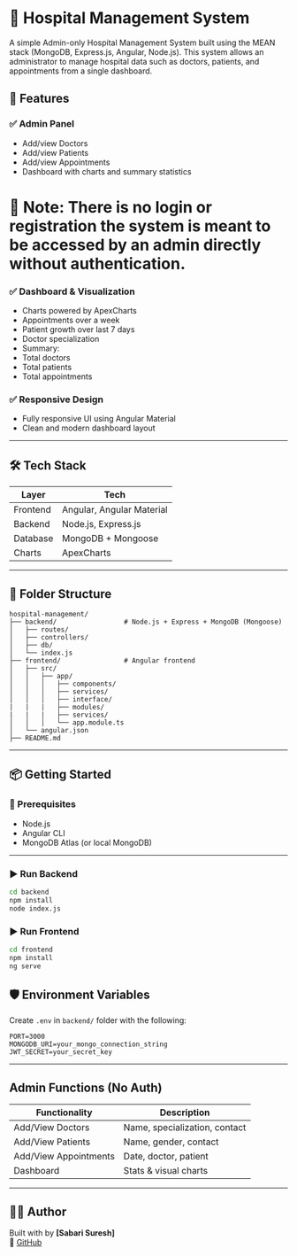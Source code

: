 # 🏥 Hospital Management System

A simple Admin-only Hospital Management System built using the MEAN stack (MongoDB, Express.js, Angular,
Node.js). This system allows an administrator to manage hospital data such as doctors, patients, and appointments from
a single dashboard.

## 🧠 Features

### ✅ Admin Panel
- Add/view Doctors
- Add/view Patients
- Add/view Appointments
- Dashboard with charts and summary statistics


# 🚫 Note: There is no login or registration the system is meant to be accessed by an admin directly without authentication.


### ✅ Dashboard & Visualization
- Charts powered by ApexCharts
 - Appointments over a week
 - Patient growth over last 7 days
 - Doctor specialization 
 - Summary:
 - Total doctors
 - Total patients
 - Total appointments


### ✅ Responsive Design
- Fully responsive UI using Angular Material
- Clean and modern dashboard layout

---

## 🛠️ Tech Stack

| Layer        | Tech                                |
|--------------|-------------------------------------|
| Frontend     | Angular, Angular Material           |
| Backend      | Node.js, Express.js                 |
| Database     | MongoDB + Mongoose                  |
| Charts       | ApexCharts                          |

---

## 📂 Folder Structure

```
hospital-management/
├── backend/                 # Node.js + Express + MongoDB (Mongoose)
│   ├── routes/
│   ├── controllers/
│   ├── db/
│   └── index.js
├── frontend/                # Angular frontend
│   ├── src/
│   │   ├── app/
│   │   │   ├── components/
│   │   │   ├── services/
│   │   │   ├── interface/
|   |   |   ├── modules/
|   |   |   ├── services/
│   │   │   └── app.module.ts
│   └── angular.json
├── README.md

```

---

## 📦 Getting Started

### 🔧 Prerequisites
- Node.js
- Angular CLI
- MongoDB Atlas (or local MongoDB)

---

### ▶️ Run Backend

```bash
cd backend
npm install
node index.js
```

### ▶️ Run Frontend

```bash
cd frontend
npm install
ng serve
```

## 🛡️ Environment Variables

Create `.env` in `backend/` folder with the following:

```env
PORT=3000
MONGODB_URI=your_mongo_connection_string
JWT_SECRET=your_secret_key
```

---

## Admin Functions (No Auth)

Functionality          | Description
-----------------------|------------------------------
Add/View Doctors       | Name, specialization, contact
Add/View Patients      | Name, gender, contact
Add/View Appointments  | Date, doctor, patient
Dashboard              | Stats & visual charts

---

## 🙋‍♂️ Author

Built with by **[Sabari Suresh]**  
🔗 [GitHub](https://github.com/SabariiSuresh)
